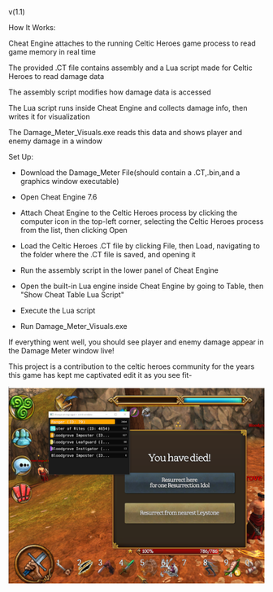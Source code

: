 v(1.1)

How It Works:

Cheat Engine attaches to the running Celtic Heroes game process to read game memory in real time

The provided .CT file contains assembly and a Lua script made for Celtic Heroes to read damage data

The assembly script modifies how damage data is accessed

The Lua script runs inside Cheat Engine and collects damage info, then writes it for visualization

The Damage_Meter_Visuals.exe reads this data and shows player and enemy damage in a window
  
  
Set Up:
- Download the Damage_Meter File(should contain a .CT,.bin,and a graphics window executable)

- Open Cheat Engine 7.6

- Attach Cheat Engine to the Celtic Heroes process by clicking the computer icon in the top-left corner, selecting the Celtic Heroes process from the list, then clicking Open

- Load the Celtic Heroes .CT file by clicking File, then Load, navigating to the folder where the .CT file is saved, and opening it

- Run the assembly script in the lower panel of Cheat Engine

- Open the built-in Lua engine inside Cheat Engine by going to Table, then "Show Cheat Table Lua Script"

- Execute the Lua script

- Run Damage_Meter_Visuals.exe

If everything went well, you should see player and enemy damage appear in the Damage Meter window live!

This project is a contribution to the celtic heroes community for the years this game has kept me captivated edit it as you see fit-

![Example Image](example.png)
